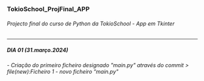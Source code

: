 ### TokioSchool_ProjFinal_APP
###### Projecto final do curso de Python da TokioSchool - App em Tkinter
___________________________________________________________________________________________________________________________________________________________

##### DIA 01 (31.março.2024)

###### - Criação do primeiro ficheiro designado "main.py" através do commit > file(new):Ficheiro 1 - novo ficheiro "main.py"
